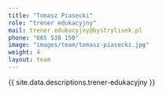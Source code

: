 ```yaml
---
title: "Tomasz Piasecki"
role: "trener edukacyjny"
mail: trener.edukacyjny@bystrylisek.pl
phone: "665 538 150"
image: "images/team/tomasz-piasecki.jpg"
weight: 4
layout: team
---
```


{{ site.data.descriptions.trener-edukacyjny }}
